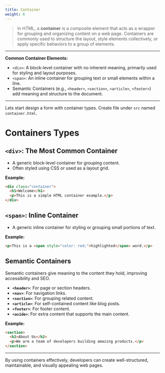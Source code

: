 ```yaml
---
title: Container
weight: 6
---
```


> In HTML, a **container** is a composite element that acts as a wrapper for grouping and organizing content on a web page. Containers are commonly used to structure the layout, style elements collectively, or apply specific behaviors to a group of elements.

---

**Common Container Elements:**
   - `<div>`: A block-level container with no inherent meaning, primarily used for styling and layout purposes.
   - `<span>`: An inline container for grouping text or small elements within a line.
   - Semantic Containers (e.g., `<header>`, `<section>`, `<article>`, `<footer>`) add meaning and structure to the document.

---


Lets start design a form with container types. Create file under `src` named `container.html`.

#  Containers Types

## `<div>`: The Most Common Container
- A generic block-level container for grouping content.
- Often styled using CSS or used as a layout grid.

**Example:**
```html
<div class="container">
  <h1>Welcome</h1>
  <p>This is a simple HTML container example.</p>
</div>
```

## `<span>`: Inline Container
- A generic inline container for styling or grouping small portions of text.

**Example:**
```html
<p>This is a <span style="color: red;">highlighted</span> word.</p>
```

## Semantic Containers
Semantic containers give meaning to the content they hold, improving accessibility and SEO.

- **`<header>`**: For page or section headers.
- **`<nav>`**: For navigation links.
- **`<section>`**: For grouping related content.
- **`<article>`**: For self-contained content like blog posts.
- **`<footer>`**: For footer content.
- **`<aside>`**: For extra content that supports the main content.

**Example:**
```html
<section>
  <h2>About Us</h2>
  <p>We are a team of developers building amazing products.</p>
</section>
```

---

By using containers effectively, developers can create well-structured, maintainable, and visually appealing web pages.